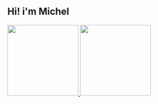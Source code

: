 ## Hi! i'm Michel
 <div style="display: inline_block">
  <a href="https://github.com/OnLeonidas">
  <img height="160em" src="https://github-readme-stats.vercel.app/api?username=OnLeonidas&show_icons=true&theme=dark&include_all_commits=true&count_private=true"/>
  <img height="160em" src="https://github-readme-stats.vercel.app/api/top-langs/?username=OnLeonidas&layout=compact&langs_count=3&theme=dark"/>
</div>
